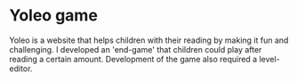 <!--
  id: 2066
  slug: yoleo-game
  type: fortpolio
  categories: JavaScript, HTML/CSS, game
  tags: CSS, JavaScript, Less, interaction design, concept
  clients: Shapers
  collaboration: 
  prizes: 
  thumbnail: yoleo_3.jpg
  image: yoleo_3.jpg
  images: yoleo_0004_Yoleo-1.jpg, yoleo_0003_Yoleo-2.jpg, yoleo_0002_Yoleo-3.jpg, yoleo_0001_Yoleo-4.jpg, yoleo_0000_Yoleo-5.jpg
  inCv: true
  inPortfolio: true
  dateFrom: 2013-01-01
  dateTo: 2013-02-01
-->

# Yoleo game

Yoleo is a website that helps children with their reading by making it fun and challenging. I developed an 'end-game' that children could play after reading a certain amount. Development of the game also required a level-editor.
